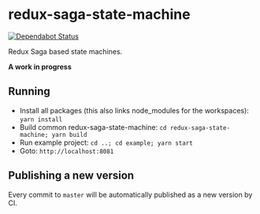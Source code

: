 # redux-saga-state-machine

[![Dependabot Status](https://api.dependabot.com/badges/status?host=github&identifier=130120161)](https://dependabot.com)

Redux Saga based state machines.

**A work in progress**

## Running

* Install all packages (this also links node_modules for the workspaces): `yarn install`
* Build common redux-saga-state-machine: `cd redux-saga-state-machine; yarn build`
* Run example project: `cd ..; cd example; yarn start`
* Goto: `http://localhost:8081`

## Publishing a new version

Every commit to `master` will be automatically published as a new version by CI.
